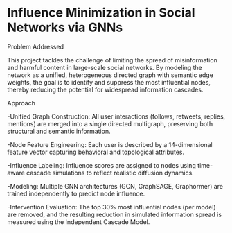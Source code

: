 # Influence Minimization in Social Networks via GNNs
Problem Addressed

This project tackles the challenge of limiting the spread of misinformation and harmful content in large-scale social networks. By modeling the network as a unified, heterogeneous directed graph with semantic edge weights, the goal is to identify and suppress the most influential nodes, thereby reducing the potential for widespread information cascades.

Approach

-Unified Graph Construction: All user interactions (follows, retweets, replies, mentions) are merged into a single directed multigraph, preserving both structural and semantic information.

-Node Feature Engineering: Each user is described by a 14-dimensional feature vector capturing behavioral and topological attributes.

-Influence Labeling: Influence scores are assigned to nodes using time-aware cascade simulations to reflect realistic diffusion dynamics.

-Modeling: Multiple GNN architectures (GCN, GraphSAGE, Graphormer) are trained independently to predict node influence.

-Intervention Evaluation: The top 30% most influential nodes (per model) are removed, and the resulting reduction in simulated information spread is measured using the Independent Cascade Model.
